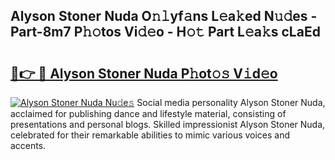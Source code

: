 ## Alyson Stoner Nuda O𝚗𝚕yf𝚊ns L𝚎a𝚔ed N𝚞𝚍es - Part-8m7 P𝚑𝚘tos Vi𝚍𝚎o - H𝚘𝚝 Part L𝚎a𝚔s cLaEd

# <h2><a href="http://kfejxnb.oniu.top/?m=Alyson+Stoner+Nuda">🔗👉 🔴 Alyson Stoner Nuda P𝚑ot𝚘𝚜 V𝚒d𝚎o</a></h2>

[![Alyson Stoner Nuda Nu𝚍e𝚜](https://i.imgur.com/0qMVB7G.gif)](http://kfejxnb.oniu.top/?m=Alyson+Stoner+Nuda)
Social media personality Alyson Stoner Nuda, acclaimed for publishing dance and lifestyle material, consisting of presentations and personal blogs. Skilled impressionist Alyson Stoner Nuda, celebrated for their remarkable abilities to mimic various voices and accents.  
